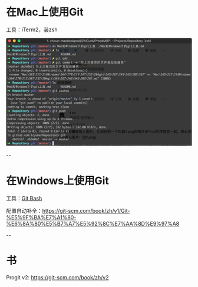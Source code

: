 # 在Mac上使用Git
工具：iTerm2，装zsh

![iTerm2.png](./images/iTerms.png)

--
# 在Windows上使用Git
工具：[Git Bash](https://git-scm.com/downloads)

配置自动补全：https://git-scm.com/book/zh/v1/Git-%E5%9F%BA%E7%A1%80-%E6%8A%80%E5%B7%A7%E5%92%8C%E7%AA%8D%E9%97%A8

--
# 书
Progit v2: https://git-scm.com/book/zh/v2
